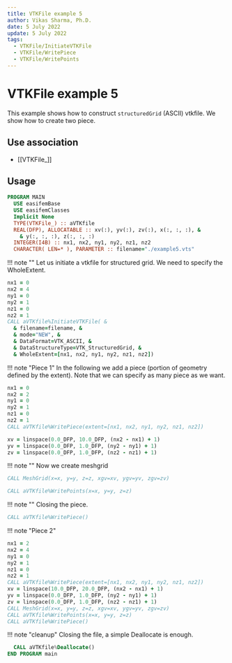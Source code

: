 ```yaml
---
title: VTKFile example 5
author: Vikas Sharma, Ph.D.
date: 5 July 2022
update: 5 July 2022
tags:
  - VTKFile/InitiateVTKFile
  - VTKFile/WritePiece
  - VTKFile/WritePoints
---
```


# VTKFile example 5

This example shows how to construct `structuredGrid` (ASCII) vtkfile. We show how to create two piece.

## Use association

- [[VTKFile_]]

## Usage

```fortran
PROGRAM MAIN
  USE easifemBase
  USE easifemClasses
  Implicit None
  TYPE(VTKFile_) :: aVTKfile
  REAL(DFP), ALLOCATABLE :: xv(:), yv(:), zv(:), x(:, :, :), &
    & y(:, :, :), z(:, :, :)
  INTEGER(I4B) :: nx1, nx2, ny1, ny2, nz1, nz2
  CHARACTER( LEN=* ), PARAMETER :: filename="./example5.vts"
```

!!! note ""
Let us initiate a vtkfile for structured grid. We need to specify the WholeExtent.

```fortran
nx1 = 0
nx2 = 4
ny1 = 0
ny2 = 1
nz1 = 0
nz2 = 1
CALL aVTKfile%InitiateVTKFile( &
  & filename=filename, &
  & mode="NEW", &
  & DataFormat=VTK_ASCII, &
  & DataStructureType=VTK_StructuredGrid, &
  & WholeExtent=[nx1, nx2, ny1, ny2, nz1, nz2])
```

!!! note "Piece 1"
In the following we add a piece (portion of geometry defined by the extent). Note that we can specify as many piece as we want.

```fortran
nx1 = 0
nx2 = 2
ny1 = 0
ny2 = 1
nz1 = 0
nz2 = 1
CALL aVTKfile%WritePiece(extent=[nx1, nx2, ny1, ny2, nz1, nz2])
```

```fortran
xv = linspace(0.0_DFP, 10.0_DFP, (nx2 - nx1) + 1)
yv = linspace(0.0_DFP, 1.0_DFP, (ny2 - ny1) + 1)
zv = linspace(0.0_DFP, 1.0_DFP, (nz2 - nz1) + 1)
```

!!! note ""
Now we create meshgrid

```fortran
CALL MeshGrid(x=x, y=y, z=z, xgv=xv, ygv=yv, zgv=zv)
```

```fortran
CALL aVTKfile%WritePoints(x=x, y=y, z=z)
```

!!! note ""
Closing the piece.

```fortran
CALL aVTKfile%WritePiece()
```

!!! note "Piece 2"

```fortran
nx1 = 2
nx2 = 4
ny1 = 0
ny2 = 1
nz1 = 0
nz2 = 1
CALL aVTKfile%WritePiece(extent=[nx1, nx2, ny1, ny2, nz1, nz2])
xv = linspace(10.0_DFP, 20.0_DFP, (nx2 - nx1) + 1)
yv = linspace(0.0_DFP, 1.0_DFP, (ny2 - ny1) + 1)
zv = linspace(0.0_DFP, 1.0_DFP, (nz2 - nz1) + 1)
CALL MeshGrid(x=x, y=y, z=z, xgv=xv, ygv=yv, zgv=zv)
CALL aVTKfile%WritePoints(x=x, y=y, z=z)
CALL aVTKfile%WritePiece()
```

!!! note "cleanup"
Closing the file, a simple Deallocate is enough.

```fortran
  CALL aVTKfile%Deallocate()
END PROGRAM main
```
